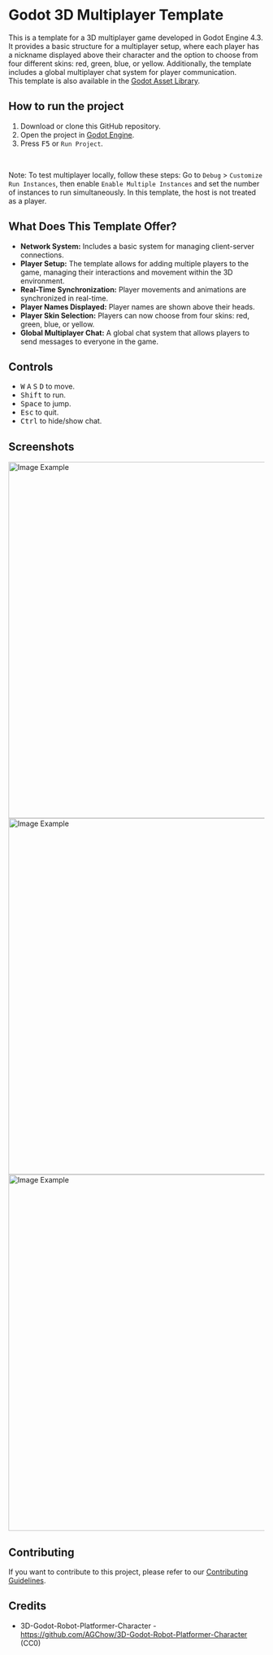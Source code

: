 # Godot 3D Multiplayer Template

This is a template for a 3D multiplayer game developed in Godot Engine 4.3. It provides a basic structure for a multiplayer setup, where each player has a nickname displayed above their character and the option to choose from four different skins: red, green, blue, or yellow. Additionally, the template includes a global multiplayer chat system for player communication.
<br>
This template is also available in the [Godot Asset Library](https://godotengine.org/asset-library/asset/3377).

## How to run the project

1. Download or clone this GitHub repository.
2. Open the project in [Godot Engine](https://godotengine.org).
3. Press <kbd>F5</kbd> or `Run Project`.

<br>

Note: To test multiplayer locally, follow these steps:
Go to `Debug` > `Customize Run Instances`, then enable `Enable Multiple Instances` and set the number of instances to run simultaneously. In this template, the host is not treated as a player.

## What Does This Template Offer?

* **Network System:** Includes a basic system for managing client-server connections.
* **Player Setup:** The template allows for adding multiple players to the game, managing their interactions and movement within the 3D environment.
* **Real-Time Synchronization:** Player movements and animations are synchronized in real-time.
* **Player Names Displayed:** Player names are shown above their heads.
* **Player Skin Selection:** Players can now choose from four skins: red, green, blue, or yellow.
* **Global Multiplayer Chat:** A global chat system that allows players to send messages to everyone in the game.

## Controls

* <kbd>W</kbd> <kbd>A</kbd> <kbd>S</kbd> <kbd>D</kbd> to move.
* <kbd>Shift</kbd> to run.
* <kbd>Space</kbd> to jump.
* <kbd>Esc</kbd> to quit.
* <kbd>Ctrl</kbd> to hide/show chat.

## Screenshots

<img src="./.github/screenshot1.PNG" alt="Image Example" width="700px">
<img src="./.github/screenshot3.PNG" alt="Image Example" width="700px">
<img src="./.github/screenshot4.PNG" alt="Image Example" width="700px">

## Contributing

If you want to contribute to this project, please refer to our [Contributing Guidelines](CONTRIBUTING.md).

## Credits

* 3D-Godot-Robot-Platformer-Character - https://github.com/AGChow/3D-Godot-Robot-Platformer-Character (CC0)
